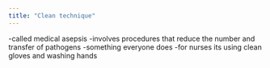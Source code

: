 ```yaml
---
title: "Clean technique"
---
```

-called medical asepsis
-involves procedures that reduce the number and transfer of pathogens
-something everyone does
-for nurses its using clean gloves and washing hands

